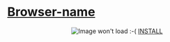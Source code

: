 # [Browser-name](https://example.com/link-to-browser-site)

<p align="center">  
	<img
	src="./www/preview.png"
	alt="Image won't load :-(">
	<a href="https://example.com/link-to-INSTALL.md">INSTALL</a>
</p>